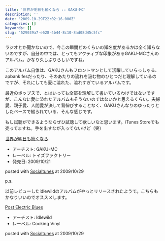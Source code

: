 ```yaml
---
title: '世界が明日も続くなら :: GAKU-MC'
description: ''
date: '2009-10-29T22:02:16.000Z'
categories: []
keywords: []
slug: "529039a7-e628-4b44-8c10-8ad08d45c5fc"
---
```

ラジオとか聞かないので、今この瞬間どのくらいの知名度があるかは全く知らないのですが、自分の中では、とってもアクティブな印象があるGAKU-MCさんのアルバム。かなり久しぶりらしいですね。

このアルバム自体は、GAKUさんもフロントマンとして活躍していらっしゃる、apbank fesだったり、そのあたりの流れを汲む物のひとつだと理解しているのですが、それにしても愛に溢れた、溢れすぎているアルバムです。

最近のポップスで、とはいっても全部を理解して書いているわけではないですが、こんなに愛に溢れたアルバムもそうないのではないかと思えるくらい。夫婦愛、親子愛、人間愛が決して背伸びすることなく、GAKUさんなりのゆったりとしたペースで綴られている、そんな感じです。

もし試聴ができるようならぜひ試聴して欲しいなと思います。iTunes Storeでも売ってますね。手を出すなが入ってないけど（笑）

[世界が明日も続くなら](http://www.amazon.co.jp/exec/obidos/ASIN/B002M34BJ4/qli-22/ref=nosim "世界が明日も続くなら")

*   アーチスト: GAKU-MC
*   レーベル: トイズファクトリー
*   発売日: 2009/10/21

posted with [Socialtunes](http://socialtunes.net) at 2009/10/29

p.s.

以前レビューしたidlewildのアルバムがやっとリリースされたようで。こちらもかなりいいのでオススメします。

[Post Electric Blues](http://www.amazon.co.jp/exec/obidos/ASIN/B002ICGC82/qli-22/ref=nosim "Post Electric Blues")

*   アーチスト: Idlewild
*   レーベル: Cooking Vinyl

posted with [Socialtunes](http://socialtunes.net) at 2009/10/29